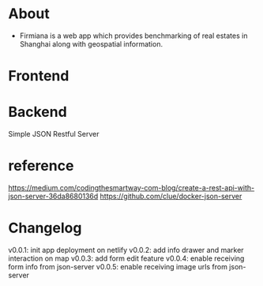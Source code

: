 # About

-   Firmiana is a web app which provides benchmarking of real estates in Shanghai along with geospatial information.

# Frontend

# Backend

Simple JSON Restful Server

# reference

https://medium.com/codingthesmartway-com-blog/create-a-rest-api-with-json-server-36da8680136d
https://github.com/clue/docker-json-server

# Changelog

v0.0.1: init app deployment on netlify
v0.0.2: add info drawer and marker interaction on map
v0.0.3: add form edit feature
v0.0.4: enable receiving form info from json-server
v0.0.5: enable receiving image urls from json-server
